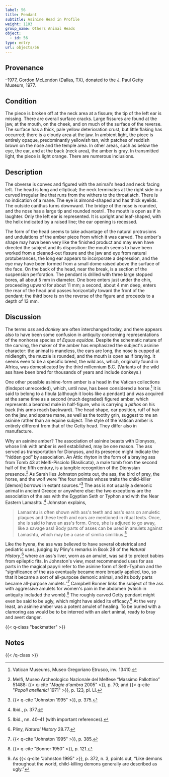 ```yaml
---
label: 56
title: Pendant
subtitle: Asinine Head in Profile
weight: 1103
group_name: Others Animal Heads
object:
  - id: 56
type: entry
url: objects/56
---
```


## Provenance

–1977, Gordon McLendon (Dallas, TX), donated to the J. Paul Getty Museum, 1977.

## Condition

The piece is broken off at the neck area at a fissure; the tip of the left ear is missing. There are overall surface cracks. Large fissures are found at the jaw, at the mouth, on the cheek, and on much of the surface of the reverse. The surface has a thick, pale yellow deterioration crust, but little flaking has occurred; there is a cloudy area at the jaw. In ambient light, the piece is entirely opaque, predominantly yellowish tan, with patches of reddish brown on the nose and the temple area. In other areas, such as below the eye, the ear, and at the back (neck area), the amber is gray. In transmitted light, the piece is light orange. There are numerous inclusions.

## Description

The obverse is convex and figured with the animal's head and neck facing left. The head is long and elliptical; the neck terminates at the right side in a curved irregular line that runs from the withers to the throatlatch. There is no indication of a mane. The eye is almond-shaped and has thick eyelids. The outside canthus turns downward. The bridge of the nose is rounded, and the nose has a large tip and rounded nostril. The mouth is open as if in laughter. Only the left ear is represented. It is upright and leaf-shaped, with the helix indicated by a raised line; the ear opening is recessed.

The form of the head seems to take advantage of the natural protrusions and undulations of the amber piece from which it was carved. The amber's shape may have been very like the finished product and may even have directed the subject and its disposition: the mouth seems to have been worked from a cleaned-out fissure and the jaw and eye from natural protuberances, the long ear appears to incorporate a depression, and the eye may have been formed from a small dome raised above the surface of the face. On the back of the head, near the break, is a section of the suspension perforation. The pendant is drilled with three large stopped bores, all about 5 mm in diameter. One bore enters just under the chin, proceeding upward for about 11 mm; a second, about 4 mm deep, enters the rear of the head and passes horizontally toward the front of the pendant; the third bore is on the reverse of the figure and proceeds to a depth of 13 mm.

## Discussion

The terms *ass* and *donkey* are often interchanged today, and there appears also to have been some confusion in antiquity concerning representations of the nonhorse species of *Equus equidae*. Despite the schematic nature of the carving, the maker of the amber has emphasized the subject's asinine character: the animal is maneless, the ears are long, the nose is cupped at midlength, the muzzle is rounded, and the mouth is open as if braying. It seems even to be a specific breed, the wild ass, which, originally found in Africa, was domesticated by the third millennium B.C. (Variants of the wild ass have been bred for thousands of years and include donkeys.)

One other possible asinine-form amber is a head in the Vatican collections (findspot unrecorded), which, until now, has been considered a horse.[^1] It is said to belong to a fibula (although it looks like a pendant) and was acquired at the same time as a second (much degraded) figured amber, which represents a bearded male in half-figure, who is carrying a *pithos* on his back (his arms reach backward). The head shape, ear position, ruff of hair on the jaw, and sparse mane, as well as the toothy grin, suggest to me an asinine rather than an equine subject. The style of the Vatican amber is entirely different from that of the Getty head. They differ also in manufacture.

Why an asinine amber? The association of asinine beasts with Dionysos, whose link with amber is well established, may be one reason. The ass served as transportation for Dionysos, and its presence might indicate the “hidden god” by association. An Attic rhyton in the form of a braying ass from Tomb 43 at Melfi-Pisciolo (Basilicata), a male tomb from the second half of the fifth century, is a tangible recognition of the Dionysian presence.[^2] As Sarah Iles Johnston points out, the ass, the bird of prey, the horse, and the wolf were “the four animals whose traits the child-killer [demon] borrows in extant sources.”[^3] The ass is not usually a demonic animal in ancient Greece or anywhere else: the two exceptions are the association of the ass with the Egyptian Seth or Typhon and with the Near Eastern Lamashtu.[^4] Johnston explains,

> Lamashtu is often shown with ass's teeth and ass's ears on amuletic plaques and these teeth and ears are mentioned in ritual texts. Once, she is said to have an ass's form. Once, she is adjured to go away, like a savage ass! Body parts of asses can be used in amulets against Lamashtu, which may be a case of similia similibus.[^5]

Like the hyena, the ass was believed to have several obstetrical and pediatric uses, judging by Pliny's remarks in Book 28 of the *Natural History*,[^6] where an ass's liver, worn as an amulet, was said to protect babies from epileptic fits. In Johnston's view, most recommended uses for ass parts in the magical papyri refer to the asinine form of Seth-Typhon and the “significance of the ass eventually became more broadly applied, too, so that it became a sort of all-purpose demonic animal, and its body parts became all-purpose amulets.”[^7] Campbell Bonner links the subject of the ass with aggressive amulets for women's pain in the abdomen (which in antiquity included the womb).[^8] The roughly carved Getty pendant might even be said to be ugly, which might have aided its efficacy.[^9] At the very least, an asinine amber was a potent amulet of healing. To be buried with a clamoring ass would be to be interred with an alert animal, ready to bray and avert danger.

{{< q-class "backmatter" >}}
## Notes
{{< /q-class >}}

[^1]: Vatican Museums, Museo Gregoriano Etrusco, inv. 13410.

[^2]: Melfi, Museo Archeologico Nazionale del Melfese “Massimo Pallottino” 51488: {{< q-cite "*Magie d'ambra* 2005" >}}, p. 70; and {{< q-cite "*Popoli anellenici* 1971" >}}, p. 123, pl. LI.

[^3]: {{< q-cite "Johnston 1995" >}}, p. 375.

[^4]: Ibid., p. 377.

[^5]: Ibid., nn. 40–41 (with important references).

[^6]: Pliny, *Natural History* 28.77.

[^7]: {{< q-cite "Johnston 1995" >}}, p. 385.

[^8]: {{< q-cite "Bonner 1950" >}}, p. 121.

[^9]: As {{< q-cite "Johnston 1995" >}}, p. 372, n. 3, points out, “Like demons throughout the world, child-killing demons generally are described as ugly.”
